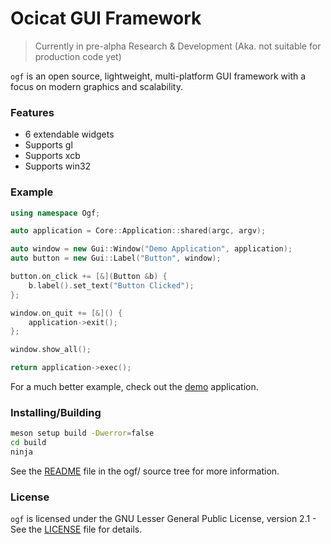 # Ocicat GUI Framework

> Currently in pre-alpha Research & Development (Aka. not suitable for production code yet)

`ogf` is an open source, lightweight, multi-platform GUI framework with a focus on modern graphics and scalability.

### Features

* 6 extendable widgets
* Supports gl
* Supports xcb
* Supports win32

### Example

```cpp
using namespace Ogf;

auto application = Core::Application::shared(argc, argv);

auto window = new Gui::Window("Demo Application", application);
auto button = new Gui::Label("Button", window);

button.on_click += [&](Button &b) {
    b.label().set_text("Button Clicked");
};

window.on_quit += [&]() {
    application->exit();
};

window.show_all();

return application->exec();
```

For a much better example, check out the [demo](demo/) application.

### Installing/Building

```bash
meson setup build -Dwerror=false
cd build
ninja
```

See the [README](ogf/README) file in the ogf/ source tree for more information. 

### License

`ogf` is licensed under the GNU Lesser General Public License, version 2.1 - See the [LICENSE](LICENSE) file for details.
